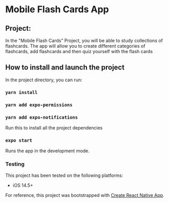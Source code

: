# Mobile Flash Cards App

## Project:

In the "Mobile Flash Cards" Project, you will be able to study collections of flashcards. The app will allow you to create different categories of flashcards, add flashcards and then quiz yourself with the flash cards

## How to install and launch the project

In the project directory, you can run:

### `yarn install`
### `yarn add expo-permissions`
### `yarn add expo-notifications`

Run this to install all the project dependencies

### `expo start`

Runs the app in the development mode.<br>

### Testing

This project has been tested on the following platforms:

- iOS 14.5+

For reference, this project was bootstrapped with [Create React Native App](https://github.com/expo/create-react-native-app).